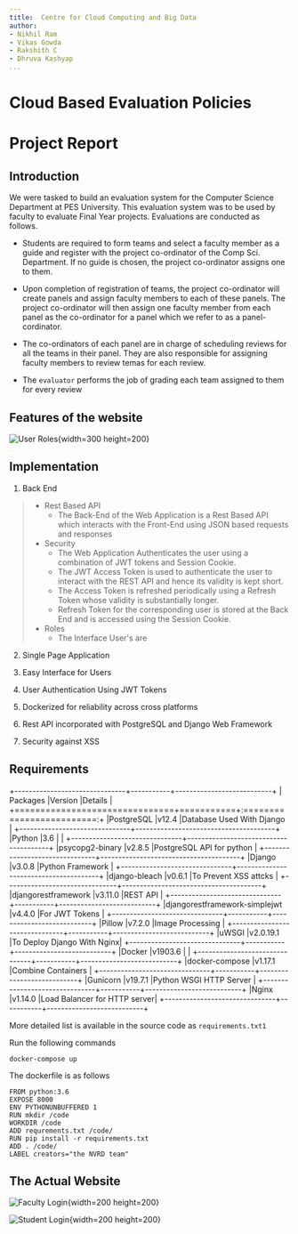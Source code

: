 ```yaml
---
title:  Centre for Cloud Computing and Big Data
author:
- Nikhil Ram
- Vikas Gowda
- Rakshith C
- Dhruva Kashyap
...
```



# Cloud Based Evaluation Policies

# Project Report

## Introduction

We were tasked to build an evaluation system for the Computer Science Department at PES University. This evaluation system was to be used by faculty to evaluate Final Year projects. Evaluations are conducted as follows.

* Students are required to form teams and select a faculty member as a guide and register with the project co-ordinator of the Comp Sci. Department. If no guide is chosen, the project co-ordinator assigns one to them.

* Upon completion of registration of teams, the project co-ordinator will create panels and assign faculty members to each of these panels. The project co-ordinator will then assign one faculty member from each panel as the co-ordinator for a panel which we refer to as a panel-cordinator.

* The co-ordinators of each panel are in charge of scheduling reviews for all the teams in their panel. They are also responsible for assigning faculty members to review temas for each review.

* The `evaluator` performs the job of grading each team assigned to them for every review

## Features of the website

![User Roles](/home/dk/Desktop/PES/Year_2.5/CCBD/NVRD/November-Delta-Romeo-Victor/README/pics/13.png){width=300 height=200}

## Implementation

1. Back End

>* Rest Based API
>	- The Back-End of the Web Application is a Rest Based API which interacts with the Front-End using JSON based requests and responses
>* Security
>	- The Web Application Authenticates the user using a combination of JWT tokens and Session Cookie.
>   - The JWT Access Token is used to authenticate the user to interact with the REST API and hence its validity is kept short.  
>	- The Access Token is refreshed periodically using a Refresh Token whose validity is substantially longer.
>	- Refresh Token for the corresponding user is stored at the Back End and is accessed using the Session Cookie.
>* Roles
>	- The Interface User's are

2. Single Page Application

3. Easy Interface for Users

4. User Authentication Using JWT Tokens

5. Dockerized for reliability across cross platforms

6. Rest API incorporated with PostgreSQL and Django Web Framework

7. Security against XSS

## Requirements

+-------------------------------+-----------+---------------------------+
| Packages     					|Version	|Details  					|
+===============================+===========+:=========================:+
|PostgreSQL						|v12.4		|Database Used With Django	|
+-------------------------------+---------------------------------------+
|Python							|3.6		|							|
+-------------------------------+---------------------------------------+
|psycopg2-binary				|v2.8.5 	|PostgreSQL API for python	|
+-------------------------------+---------------------------------------+
|Django							|v3.0.8		|Python Framework			|
+-------------------------------+---------------------------------------+
|django-bleach  				|v0.6.1		|To Prevent XSS	attcks		|
+-------------------------------+---------------------------------------+
|djangorestframework 			|v3.11.0 	|REST API					|
+-------------------------------+-----------+---------------------------+
|djangorestframework-simplejwt 	|v4.4.0		|For JWT Tokens				|
+-------------------------------+-----------+---------------------------+
|Pillow  						|v7.2.0		|Image Processing			|
+-------------------------------+-----------+---------------------------+
|uWSGI  						|v2.0.19.1	|To Deploy Django With Nginx|
+-------------------------------+-----------+---------------------------+
|Docker							|v1903.6	|							|
+-------------------------------+-----------+---------------------------+
|docker-compose 				|v1.17.1	|Combine Containers			|
+-------------------------------+-----------+---------------------------+
|Gunicorn						|v19.7.1	|Python WSGI HTTP Server	|
+-------------------------------+-----------+---------------------------+
|Nginx							|v1.14.0	|Load Balancer for HTTP server|
+-------------------------------+-----------+---------------------------+

More detailed list is available in the source code as `requirements.txt1`

Run the following commands
``` Shell
docker-compose up
``` 

The dockerfile is as follows 

```ockerfile
FROM python:3.6
EXPOSE 8000
ENV PYTHONUNBUFFERED 1
RUN mkdir /code
WORKDIR /code
ADD requrements.txt /code/
RUN pip install -r requirements.txt
ADD . /code/
LABEL creators="the NVRD team"
```

## The Actual Website

<!--![PES LOGO](/home/dk/Desktop/PES/Year_2.5/CCBD/NVRD/November-Delta-Romeo-Victor/README/pes_logo.png){width=300,height=90}-->

![Faculty Login](/home/dk/Desktop/PES/Year_2.5/CCBD/NVRD/November-Delta-Romeo-Victor/README/pics/1.png){width=200 height=200}  

![Student Login](/home/dk/Desktop/PES/Year_2.5/CCBD/NVRD/November-Delta-Romeo-Victor/README/pics/2.png){width=200 height=200}


